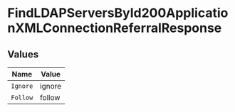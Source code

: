 # FindLDAPServersById200ApplicationXMLConnectionReferralResponse


## Values

| Name     | Value    |
| -------- | -------- |
| `Ignore` | ignore   |
| `Follow` | follow   |